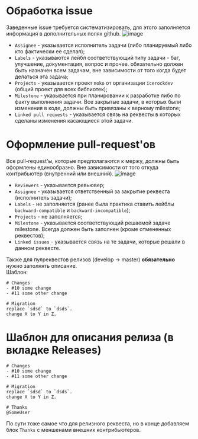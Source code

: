 # Обработка issue
Заведенные issue требуется систематизировать, для этого заполняется информация в дополнительных полях github.
![image](https://user-images.githubusercontent.com/5010169/123955360-b6046400-d9d3-11eb-958c-82d38c378daf.png)
- `Assignee` - указывается исполнитель задачи (либо планируемый либо кто фактически ее сделал);
- `Labels` - указываются лейбл соответствующий типу задачи - баг, улучшение, документация, вопрос и прочее. обязательно должен быть назначен всем задачам, вне зависимости от того когда будет делаться эта задача;
- `Projects` - указывается проект `moko` от организации `icerockdev` (общий проект для всех библиотек);
- `Milestone` - указывается при планировании к разработке либо по факту выполнения задачи. Все закрытые задачи, в которых были изменения в коде, должны быть привязаны к верному milestone;
- `Linked pull requests` - указывается связь на реквесты в которых сделаны изменения касающиеся этой задачи.

# Оформление pull-request'ов
Все pull-request'ы, которые предполагаются к мержу, должны быть оформлены единообразно. Вне зависимости от того откуда контрибьютер (внутренний или внешний). 
![image](https://user-images.githubusercontent.com/5010169/123956154-8efa6200-d9d4-11eb-9fe0-432e9d297a58.png)
- `Reviewers` - указывается ревьювер;
- `Assignee` - указывается ответственный за закрытие реквеста (исполнитель задачи);
- `Labels` - не заполняется (ранее была практика ставить лейблы `backward-compatible` и `backward-incompatible`);
- `Projects` - не заполняется;
- `Milestone` - указывается соответствующий решаемой задаче milestone. Всегда должен быть заполнен (кроме отмененных реквестов);
- `Linked issues` - указывается связь на те задачи, которые решали в данном реквесте.

Также для пулреквестов релизов (develop -> master) **обязательно** нужно заполнять описание.  
Шаблон:
```
# Changes
- #10 some change
- #11 some other change

# Migration
replace `sdsd` to `dsds`.
change X to Y in Z.
```

# Шаблон для описания релиза (в вкладке Releases)
```
# Changes
- #10 some change
- #11 some other change

# Migration
replace `sdsd` to `dsds`.
change X to Y in Z.

# Thanks
@SomeUser
```
По сути тоже самое что для релизного реквеста, но в конце добавляем блок `Thanks` с меншенами внешних контрибьютеров.
